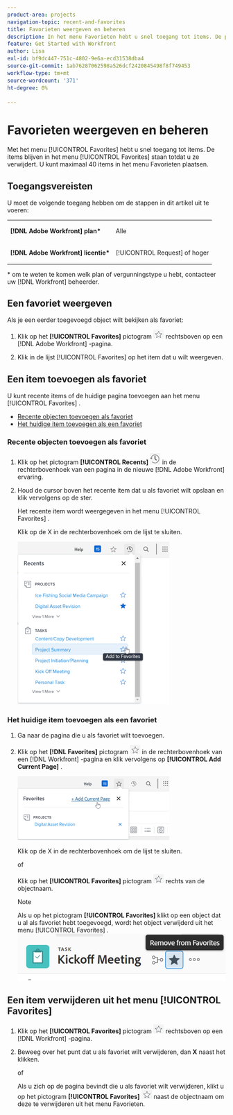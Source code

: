 ```yaml
---
product-area: projects
navigation-topic: recent-and-favorites
title: Favorieten weergeven en beheren
description: In het menu Favorieten hebt u snel toegang tot items. De punten blijven op het menu van Favorieten tot u hen verwijdert. U kunt maximaal 40 items in het menu Favorieten plaatsen.
feature: Get Started with Workfront
author: Lisa
exl-id: bf9dc447-751c-4802-9e6a-ecd31538dba4
source-git-commit: 1ab76287062598a526dcf2420845498f8f749453
workflow-type: tm+mt
source-wordcount: '371'
ht-degree: 0%

---
```


# Favorieten weergeven en beheren

Met het menu [!UICONTROL Favorites] hebt u snel toegang tot items. De items blijven in het menu [!UICONTROL Favorites] staan totdat u ze verwijdert. U kunt maximaal 40 items in het menu Favorieten plaatsen.

## Toegangsvereisten

U moet de volgende toegang hebben om de stappen in dit artikel uit te voeren:

<table style="table-layout:auto"> 
 <col> 
 </col> 
 <col> 
 </col> 
 <tbody> 
  <tr> 
   <td role="rowheader"><strong>[!DNL Adobe Workfront] plan*</strong></td> 
   <td> <p>Alle</p> </td> 
  </tr> 
  <tr> 
   <td role="rowheader"><strong>[!DNL Adobe Workfront] licentie*</strong></td> 
   <td> <p>[!UICONTROL Request] of hoger</p> </td> 
  </tr> 
 </tbody> 
</table>

&#42; om te weten te komen welk plan of vergunningstype u hebt, contacteer uw [!DNL Workfront] beheerder.

## Een favoriet weergeven

Als je een eerder toegevoegd object wilt bekijken als favoriet:

1. Klik op het **[!UICONTROL Favorites]** pictogram ![](assets/favorites-icon.png) rechtsboven op een [!DNL Adobe Workfront] -pagina.

1. Klik in de lijst [!UICONTROL Favorites] op het item dat u wilt weergeven.

## Een item toevoegen als favoriet

U kunt recente items of de huidige pagina toevoegen aan het menu [!UICONTROL Favorites] .

* [Recente objecten toevoegen als favoriet](#add-recent-items-as-a-favorite)
* [Het huidige item toevoegen als een favoriet](#add-the-current-item-as-a-favorite)

### Recente objecten toevoegen als favoriet

1. Klik op het pictogram **[!UICONTROL Recents]** ![[!UICONTROL Recents]](assets/recents-icon-40x43.png) in de rechterbovenhoek van een pagina in de nieuwe [!DNL Adobe Workfront] ervaring.
1. Houd de cursor boven het recente item dat u als favoriet wilt opslaan en klik vervolgens op de ster.

   Het recente item wordt weergegeven in het menu [!UICONTROL Favorites] .

   Klik op de X in de rechterbovenhoek om de lijst te sluiten.

   ![ Favoriet een recent punt ](assets/favorite-recent-item-2022-350x375.png)

### Het huidige item toevoegen als een favoriet

1. Ga naar de pagina die u als favoriet wilt toevoegen.
1. Klik op het **[!DNL Favorites]** pictogram ![](assets/favorites-icon.png) in de rechterbovenhoek van een [!DNL Workfront] -pagina en klik vervolgens op **[!UICONTROL Add Current Page]** .

   ![ voeg huidige pagina aan favorieten toe ](assets/add-current-page-favorite-2022-350x147.png)

   Klik op de X in de rechterbovenhoek om de lijst te sluiten.

   of

   Klik op het **[!UICONTROL Favorites]** pictogram ![](assets/favorites-icon.png) rechts van de objectnaam.

   >[!NOTE]
   >
   >Als u op het pictogram **[!UICONTROL Favorites]** klikt op een object dat u al als favoriet hebt toegevoegd, wordt het object verwijderd uit het menu [!UICONTROL Favorites] .\
   >![](assets/nwe-remove-from-favorites-350x52.png)

## Een item verwijderen uit het menu [!UICONTROL Favorites]

1. Klik op het **[!UICONTROL Favorites]** pictogram ![](assets/favorites-icon.png) rechtsboven op een [!DNL Workfront] -pagina.

1. Beweeg over het punt dat u als favoriet wilt verwijderen, dan **X** naast het klikken.

   of

   Als u zich op de pagina bevindt die u als favoriet wilt verwijderen, klikt u op het pictogram **[!UICONTROL Favorites]** ![](assets/favorites-icon.png) naast de objectnaam om deze te verwijderen uit het menu Favorieten.
